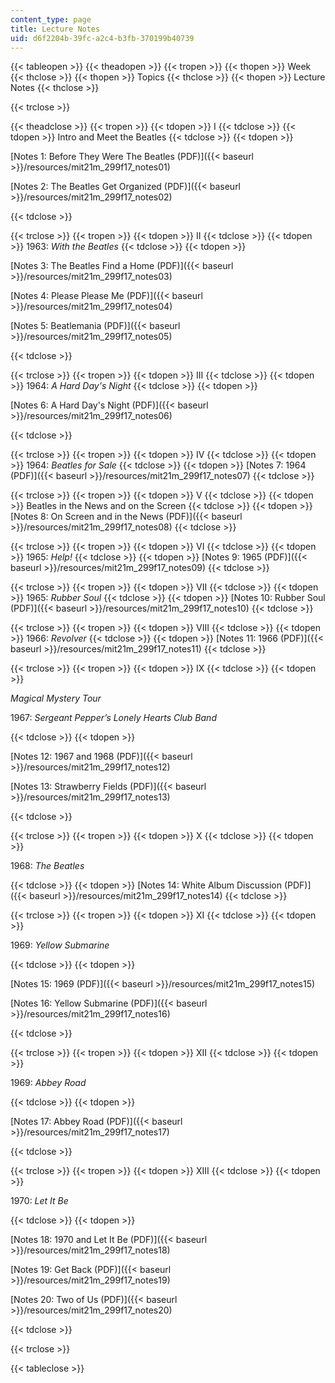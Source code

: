 ```yaml
---
content_type: page
title: Lecture Notes
uid: d6f2204b-39fc-a2c4-b3fb-370199b40739
---
```


{{< tableopen >}}
{{< theadopen >}}
{{< tropen >}}
{{< thopen >}}
Week
{{< thclose >}}
{{< thopen >}}
Topics
{{< thclose >}}
{{< thopen >}}
Lecture Notes
{{< thclose >}}

{{< trclose >}}

{{< theadclose >}}
{{< tropen >}}
{{< tdopen >}}
I
{{< tdclose >}}
{{< tdopen >}}
Intro and Meet the Beatles
{{< tdclose >}}
{{< tdopen >}}


[Notes 1: Before They Were The Beatles (PDF)]({{< baseurl >}}/resources/mit21m_299f17_notes01)

[Notes 2: The Beatles Get Organized (PDF)]({{< baseurl >}}/resources/mit21m_299f17_notes02)


{{< tdclose >}}

{{< trclose >}}
{{< tropen >}}
{{< tdopen >}}
II
{{< tdclose >}}
{{< tdopen >}}
1963: _With the Beatles_
{{< tdclose >}}
{{< tdopen >}}


[Notes 3: The Beatles Find a Home (PDF)]({{< baseurl >}}/resources/mit21m_299f17_notes03)

[Notes 4: Please Please Me (PDF)]({{< baseurl >}}/resources/mit21m_299f17_notes04)

[Notes 5: Beatlemania (PDF)]({{< baseurl >}}/resources/mit21m_299f17_notes05)


{{< tdclose >}}

{{< trclose >}}
{{< tropen >}}
{{< tdopen >}}
III
{{< tdclose >}}
{{< tdopen >}}
1964: _A Hard Day's Night_
{{< tdclose >}}
{{< tdopen >}}


[Notes 6: A Hard Day's Night (PDF)]({{< baseurl >}}/resources/mit21m_299f17_notes06)


{{< tdclose >}}

{{< trclose >}}
{{< tropen >}}
{{< tdopen >}}
IV
{{< tdclose >}}
{{< tdopen >}}
1964: _Beatles for Sale_
{{< tdclose >}}
{{< tdopen >}}
[Notes 7: 1964 (PDF)]({{< baseurl >}}/resources/mit21m_299f17_notes07)
{{< tdclose >}}

{{< trclose >}}
{{< tropen >}}
{{< tdopen >}}
V
{{< tdclose >}}
{{< tdopen >}}
Beatles in the News and on the Screen
{{< tdclose >}}
{{< tdopen >}}
[Notes 8: On Screen and in the News (PDF)]({{< baseurl >}}/resources/mit21m_299f17_notes08)
{{< tdclose >}}

{{< trclose >}}
{{< tropen >}}
{{< tdopen >}}
VI
{{< tdclose >}}
{{< tdopen >}}
1965: _Help!_
{{< tdclose >}}
{{< tdopen >}}
[Notes 9: 1965 (PDF)]({{< baseurl >}}/resources/mit21m_299f17_notes09)
{{< tdclose >}}

{{< trclose >}}
{{< tropen >}}
{{< tdopen >}}
VII
{{< tdclose >}}
{{< tdopen >}}
1965: _Rubber Soul_
{{< tdclose >}}
{{< tdopen >}}
[Notes 10: Rubber Soul (PDF)]({{< baseurl >}}/resources/mit21m_299f17_notes10)
{{< tdclose >}}

{{< trclose >}}
{{< tropen >}}
{{< tdopen >}}
VIII
{{< tdclose >}}
{{< tdopen >}}
1966: _Revolver_
{{< tdclose >}}
{{< tdopen >}}
[Notes 11: 1966 (PDF)]({{< baseurl >}}/resources/mit21m_299f17_notes11)
{{< tdclose >}}

{{< trclose >}}
{{< tropen >}}
{{< tdopen >}}
IX
{{< tdclose >}}
{{< tdopen >}}


_Magical Mystery Tour_

1967: _Sergeant Pepper’s Lonely Hearts Club Band_


{{< tdclose >}}
{{< tdopen >}}


[Notes 12: 1967 and 1968 (PDF)]({{< baseurl >}}/resources/mit21m_299f17_notes12)

[Notes 13: Strawberry Fields (PDF)]({{< baseurl >}}/resources/mit21m_299f17_notes13)


{{< tdclose >}}

{{< trclose >}}
{{< tropen >}}
{{< tdopen >}}
X
{{< tdclose >}}
{{< tdopen >}}


1968: _The Beatles_


{{< tdclose >}}
{{< tdopen >}}
[Notes 14: White Album Discussion (PDF)]({{< baseurl >}}/resources/mit21m_299f17_notes14)
{{< tdclose >}}

{{< trclose >}}
{{< tropen >}}
{{< tdopen >}}
XI
{{< tdclose >}}
{{< tdopen >}}


1969: _Yellow Submarine_


{{< tdclose >}}
{{< tdopen >}}


[Notes 15: 1969 (PDF)]({{< baseurl >}}/resources/mit21m_299f17_notes15)

[Notes 16: Yellow Submarine (PDF)]({{< baseurl >}}/resources/mit21m_299f17_notes16)


{{< tdclose >}}

{{< trclose >}}
{{< tropen >}}
{{< tdopen >}}
XII
{{< tdclose >}}
{{< tdopen >}}


1969: _Abbey Road_


{{< tdclose >}}
{{< tdopen >}}


[Notes 17: Abbey Road (PDF)]({{< baseurl >}}/resources/mit21m_299f17_notes17)


{{< tdclose >}}

{{< trclose >}}
{{< tropen >}}
{{< tdopen >}}
XIII
{{< tdclose >}}
{{< tdopen >}}


1970: _Let It Be_


{{< tdclose >}}
{{< tdopen >}}


[Notes 18: 1970 and Let It Be (PDF)]({{< baseurl >}}/resources/mit21m_299f17_notes18)

[Notes 19: Get Back (PDF)]({{< baseurl >}}/resources/mit21m_299f17_notes19)

[Notes 20: Two of Us (PDF)]({{< baseurl >}}/resources/mit21m_299f17_notes20)


{{< tdclose >}}

{{< trclose >}}

{{< tableclose >}}